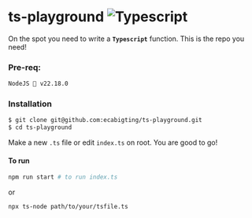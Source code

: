 # ts-playground ![Typescript](https://img.shields.io/badge/TypeScript-007ACC?style=for-the-badge&logo=typescript&logoColor=white)

On the spot you need to write a **`Typescript`** function. This is the repo you need!

### Pre-req:
```bash
NodeJS  v22.18.0
```

### Installation

```bash
$ git clone git@github.com:ecabigting/ts-playground.git
$ cd ts-playground
```

Make a new `.ts` file or edit `index.ts` on root. You are good to go!

#### To run
```bash
npm run start # to run index.ts
```
or
```bash
npx ts-node path/to/your/tsfile.ts
```

